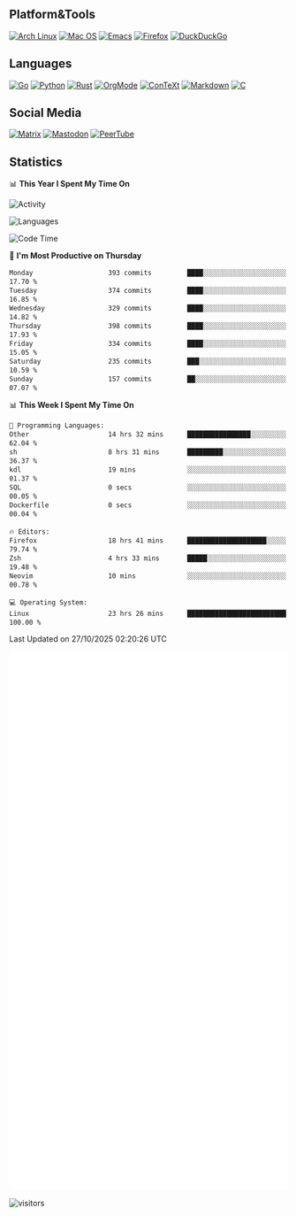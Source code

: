## Platform&Tools

[![Arch Linux](https://img.shields.io/badge/ArchLinux-1793D1?logo=arch-linux&logoColor=fff&style=flat-square)](https://archlinux.org/)
[![Mac OS](https://img.shields.io/badge/MacOS-000000?style=flat-square&logo=macos&logoColor=F0F0F0)](https://www.apple.com/macos/)
[![Emacs](https://img.shields.io/badge/Emacs-%237F5AB6.svg?&style=flat-square&logo=gnu-emacs&logoColor=white)](https://www.gnu.org/software/emacs/)
[![Firefox](https://img.shields.io/badge/Firefox-FF7139?style=flat-square&logo=Firefox-Browser&logoColor=white)](https://firefox.com/)
[![DuckDuckGo](https://img.shields.io/badge/DuckDuckGo-DE5833?style=flat-square&logo=DuckDuckGo&logoColor=white)](https://duckduckgo.com/)

## Languages

[![Go](https://img.shields.io/badge/Golang-%2300ADD8.svg?style=flat-square&logo=go&logoColor=white)](https://golang.org/)
[![Python](https://img.shields.io/badge/Python-3670A0?style=flat-square&logo=python&logoColor=ffdd54)](https://www.python.org/)
[![Rust](https://img.shields.io/badge/Rust-%23000000.svg?style=flat-square&logo=rust&logoColor=white)](https://www.rust-lang.org/)
[![OrgMode](https://img.shields.io/badge/OrgMode-%23000000.svg?style=flat-square&logo=org&logoColor=white)](https://orgmode.org/)
[![ConTeXt](https://img.shields.io/badge/ConTeXt-%23008080.svg?style=flat-square&logo=latex&logoColor=white)](https://contextgarden.net/)
[![Markdown](https://img.shields.io/badge/MarkDown-%23000000.svg?style=flat-square&logo=markdown&logoColor=white)](https://daringfireball.net/projects/markdown/)
[![C](https://img.shields.io/badge/C-%2300599C.svg?style=flat-square&logo=c&logoColor=white)](https://www.iso.org/standard/74528.html)

## Social Media
<!--[![Telegram](https://img.shields.io/badge/SteamedFish-2CA5E0?style=social&logo=telegram&logoColor=white)](https://t.me/SteamedFish)-->

[![Matrix](https://img.shields.io/badge/SteamedFish-2CA5E0?style=social&logo=matrix&logoColor=black)](https://matrix.to/#/@i:steamedfish.org)
[![Mastodon](https://img.shields.io/mastodon/follow/109596467238113271?domain=https%3A%2F%2Fmastodon.steamedfish.org%2F&style=social)](https://steamedfish.org/@SteamedFish)
[![PeerTube](https://img.shields.io/badge/PeerTube-23000000.svg?logo=peertube&style=social)](https://peertube.steamedfish.org/)

## Statistics


📊 **This Year I Spent My Time On** 

![Activity](https://wakatime.com/share/@SteamedFish/7529f30a-f1b7-40a4-8d09-e6d855cb7a13.png)

![Languages](https://wakatime.com/share/@SteamedFish/1c5e5366-0e9e-40d8-ac85-d630f61b69c6.svg)

<!--START_SECTION:waka-->
![Code Time](http://img.shields.io/badge/Code%20Time-5%2C104%20hrs%2041%20mins-blue)

📅 **I'm Most Productive on Thursday** 

```text
Monday                   393 commits         ████░░░░░░░░░░░░░░░░░░░░░   17.70 % 
Tuesday                  374 commits         ████░░░░░░░░░░░░░░░░░░░░░   16.85 % 
Wednesday                329 commits         ████░░░░░░░░░░░░░░░░░░░░░   14.82 % 
Thursday                 398 commits         ████░░░░░░░░░░░░░░░░░░░░░   17.93 % 
Friday                   334 commits         ████░░░░░░░░░░░░░░░░░░░░░   15.05 % 
Saturday                 235 commits         ███░░░░░░░░░░░░░░░░░░░░░░   10.59 % 
Sunday                   157 commits         ██░░░░░░░░░░░░░░░░░░░░░░░   07.07 % 
```


📊 **This Week I Spent My Time On** 

```text
💬 Programming Languages: 
Other                    14 hrs 32 mins      ████████████████░░░░░░░░░   62.04 % 
sh                       8 hrs 31 mins       █████████░░░░░░░░░░░░░░░░   36.37 % 
kdl                      19 mins             ░░░░░░░░░░░░░░░░░░░░░░░░░   01.37 % 
SQL                      0 secs              ░░░░░░░░░░░░░░░░░░░░░░░░░   00.05 % 
Dockerfile               0 secs              ░░░░░░░░░░░░░░░░░░░░░░░░░   00.04 % 

🔥 Editors: 
Firefox                  18 hrs 41 mins      ████████████████████░░░░░   79.74 % 
Zsh                      4 hrs 33 mins       █████░░░░░░░░░░░░░░░░░░░░   19.48 % 
Neovim                   10 mins             ░░░░░░░░░░░░░░░░░░░░░░░░░   00.78 % 

💻 Operating System: 
Linux                    23 hrs 26 mins      █████████████████████████   100.00 % 
```


 Last Updated on 27/10/2025 02:20:26 UTC
<!--END_SECTION:waka-->


![Metrics](https://github.com/SteamedFish/SteamedFish/blob/master/github-metrics.svg)


![visitors](https://visitor-badge.laobi.icu/badge?page_id=SteamedFish.SteamedFish)
